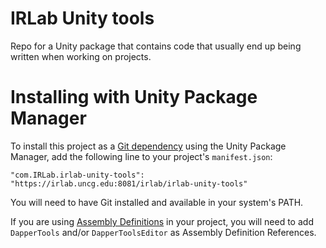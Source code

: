 # IRLab Unity tools
Repo for a Unity package that contains code that usually end up being written when working on projects.

# Installing with Unity Package Manager

To install this project as a [Git dependency](https://docs.unity3d.com/Manual/upm-git.html) using the Unity Package Manager,
add the following line to your project's `manifest.json`:

```
"com.IRLab.irlab-unity-tools": "https://irlab.uncg.edu:8081/irlab/irlab-unity-tools"
```

You will need to have Git installed and available in your system's PATH.

If you are using [Assembly Definitions](https://docs.unity3d.com/Manual/ScriptCompilationAssemblyDefinitionFiles.html) in your project, you will need to add `DapperTools` and/or `DapperToolsEditor` as Assembly Definition References.
